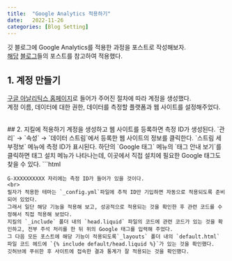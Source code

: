 ```yaml
---
title:  "Google Analytics 적용하기"
date:   2022-11-26
categories: [Blog Setting]
---
```



깃 블로그에 Google Analytics를 적용한 과정을 포스트로 작성해보자.  
[해당](https://infiduk.github.io/2019/11/05/google-analytics.html) [블로그](https://colliecollie.netlify.app/blog-jekyll-googleanalytics/)들의 포스트를 참고하여 적용했다.<br>

## 1. 계정 만들기
[구글 아날리틱스 홈페이지](https://analytics.google.com/analytics/web/)로 들어가 주어진 절차에 따라 계정을 생성했다.  
계정 이름, 데이터에 대한 권한, 데이터를 측정할 플랫폼과 웹 사이트를 설정해주었다.

<br>
## 2. 지킬에 적용하기
계정을 생성하고 웹 사이트를 등록하면 측정 ID가 생성된다. `관리` → `속성` → `데이터 스트림`에서 등록한 웹 사이트의 정보를 클릭한다.  
`스트림 세부정보` 메뉴에 측정 ID가 표시된다.
하단의 `Google 태그` 메뉴의 `태그 안내 보기`를 클릭하면	태그 설치 메뉴가 나타나는데, 이곳에서 직접 설치에 필요한 Google 태그도 찾을 수 있다.
```html
<!-- Google tag (gtag.js) -->
<script async src="https://www.googletagmanager.com/gtag/js?id=G-XXXXXXXXXX"></script>
<script>
  window.dataLayer = window.dataLayer || [];
  function gtag(){dataLayer.push(arguments);}
  gtag('js', new Date());

  gtag('config', 'G-XXXXXXXXXX');
</script>
```
G-XXXXXXXXXX 자리에는 측정 ID가 들어가 있을 것이다.  
<br>
필자가 적용한 테마는 `_config.yml`파일에 추적 ID만 기입하면 자동으로 적용되도록 준비되어 있었다.  
그래서 일단 해당 기능을 적용해 보고, 성공적으로 적용되는 것을 확인한 후 관련 코드를 수정해서 직접 적용해 보았다.  
지킬의 `_include` 폴더 내의 `head.liquid` 파일의 코드에 관련 코드가 있는 것을 확인하고, 전부 주석 처리를 한 뒤 위의 Google 태그를 입력해 주었다.  
그 다음 모든 포스트에 해당 기능이 적용되도록`_layouts` 폴더 내의 `default.html` 파일 코드 헤드에 `{​% include default/head.liquid %​}`가 있는 것을 확인했다.  
깃허브에 푸쉬한 후 사이트에 접속한 결과 통계가 잘 적용되는 것을 확인했다.
